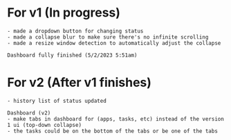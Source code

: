 # For v1 (In progress)
    - made a dropdown button for changing status
    - made a collapse blur to make sure there's no infinite scrolling
    - made a resize window detection to automatically adjust the collapse

    Dashboard fully finished (5/2/2023 5:51am)

# For v2 (After v1 finishes)
    - history list of status updated

    Dashboard (v2)
    - make tabs in dashboard for (apps, tasks, etc) instead of the version 1 ui (top-down collapse)
    - the tasks could be on the bottom of the tabs or be one of the tabs


